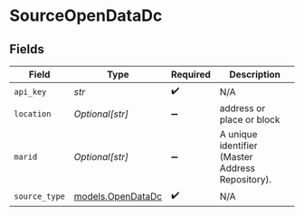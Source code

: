 # SourceOpenDataDc


## Fields

| Field                                            | Type                                             | Required                                         | Description                                      |
| ------------------------------------------------ | ------------------------------------------------ | ------------------------------------------------ | ------------------------------------------------ |
| `api_key`                                        | *str*                                            | :heavy_check_mark:                               | N/A                                              |
| `location`                                       | *Optional[str]*                                  | :heavy_minus_sign:                               | address or place or block                        |
| `marid`                                          | *Optional[str]*                                  | :heavy_minus_sign:                               | A unique identifier (Master Address Repository). |
| `source_type`                                    | [models.OpenDataDc](../models/opendatadc.md)     | :heavy_check_mark:                               | N/A                                              |